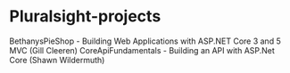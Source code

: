 # Pluralsight-projects

BethanysPieShop - Building Web Applications with ASP.NET Core 3 and 5 MVC (Gill Cleeren)
CoreApiFundamentals - Building an API with ASP.Net Core (Shawn Wildermuth)